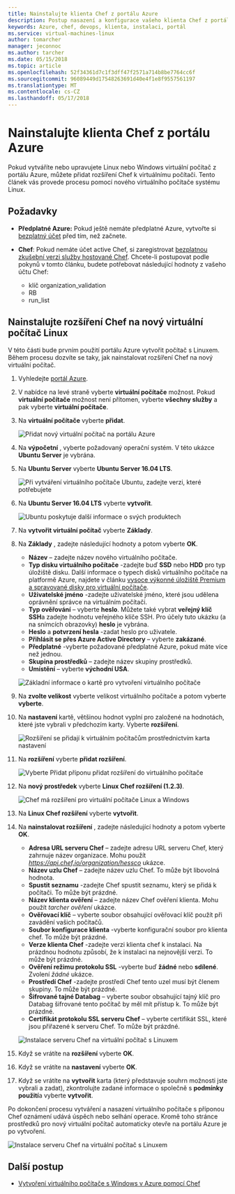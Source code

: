 ```yaml
---
title: Nainstalujte klienta Chef z portálu Azure
description: Postup nasazení a konfigurace vašeho klienta Chef z portálu Azure
keywords: Azure, chef, devops, klienta, instalaci, portál
ms.service: virtual-machines-linux
author: tomarcher
manager: jeconnoc
ms.author: tarcher
ms.date: 05/15/2018
ms.topic: article
ms.openlocfilehash: 52f34361d7c1f3dff47f2571a714b8be7764cc6f
ms.sourcegitcommit: 96089449d17548263691d40e4f1e8f9557561197
ms.translationtype: MT
ms.contentlocale: cs-CZ
ms.lasthandoff: 05/17/2018
---
```

# <a name="install-the-chef-client-from-the-azure-portal"></a>Nainstalujte klienta Chef z portálu Azure
Pokud vytváříte nebo upravujete Linux nebo Windows virtuální počítač z portálu Azure, můžete přidat rozšíření Chef k virtuálnímu počítači. Tento článek vás provede procesu pomocí nového virtuálního počítače systému Linux.

## <a name="prerequisites"></a>Požadavky
- **Předplatné Azure:** Pokud ještě nemáte předplatné Azure, vytvořte si [bezplatný účet](https://azure.microsoft.com/free/?ref=microsoft.com&utm_source=microsoft.com&utm_medium=docs&utm_campaign=visualstudio) před tím, než začnete.

- **Chef**: Pokud nemáte účet active Chef, si zaregistrovat [bezplatnou zkušební verzi služby hostované Chef](https://manage.chef.io/signup). Chcete-li postupovat podle pokynů v tomto článku, budete potřebovat následující hodnoty z vašeho účtu Chef: 
    - klíč organization_validation
    - RB
    - run_list

## <a name="install-the-chef-extension-on-a-new-linux-virtual-machine"></a>Nainstalujte rozšíření Chef na nový virtuální počítač Linux
V této části bude prvním použití portálu Azure vytvořit počítač s Linuxem. Během procesu dozvíte se taky, jak nainstalovat rozšíření Chef na nový virtuální počítač.

1. Vyhledejte [portál Azure](http://portal.azure.com).

1. V nabídce na levé straně vyberte **virtuální počítače** možnost. Pokud **virtuální počítače** možnost není přítomen, vyberte **všechny služby** a pak vyberte **virtuální počítače**.

1. Na **virtuální počítače** vyberte **přidat**.

    ![Přidat nový virtuální počítač na portálu Azure](./media/chef-extension-portal/add-vm.png)

1. Na **výpočetní** , vyberte požadovaný operační systém. V této ukázce **Ubuntu Server** je vybrána.

1. Na **Ubuntu Server** vyberte **Ubuntu Server 16.04 LTS**.

    ![Při vytváření virtuálního počítače Ubuntu, zadejte verzi, které potřebujete](./media/chef-extension-portal/ubuntu-server-version.png)

1. Na **Ubuntu Server 16.04 LTS** vyberte **vytvořit**.

    ![Ubuntu poskytuje další informace o svých produktech](./media/chef-extension-portal/create-vm.png)

1. Na **vytvořit virtuální počítač** vyberte **Základy**.

1. Na **Základy** , zadejte následující hodnoty a potom vyberte **OK**.

    - **Název** – zadejte název nového virtuálního počítače.
    - **Typ disku virtuálního počítače** -zadejte buď **SSD** nebo **HDD** pro typ úložiště disku. Další informace o typech disků virtuálního počítače na platformě Azure, najdete v článku [vysoce výkonné úložiště Premium a spravované disky pro virtuální počítače](/azure/virtual-machines/windows/premium-storage).
    - **Uživatelské jméno** -zadejte uživatelské jméno, které jsou udělena oprávnění správce na virtuálním počítači.
    - **Typ ověřování** – vyberte **heslo**. Můžete také vybrat **veřejný klíč SSH**a zadejte hodnotu veřejného klíče SSH. Pro účely tuto ukázku (a na snímcích obrazovky) **heslo** je vybrána.
    - **Heslo** a **potvrzení hesla** -zadat heslo pro uživatele.
    - **Přihlásit se přes Azure Active Directory** – vyberte **zakázané**.
    - **Předplatné** -vyberte požadované předplatné Azure, pokud máte více než jednou.
    - **Skupina prostředků** – zadejte název skupiny prostředků.
    - **Umístění** – vyberte **východní USA**.

    ![Základní informace o kartě pro vytvoření virtuálního počítače](./media/chef-extension-portal/add-vm-basics.png)

1. Na **zvolte velikost** vyberte velikost virtuálního počítače a potom vyberte **vyberte**.

1. Na **nastavení** kartě, většinou hodnot vyplní pro založené na hodnotách, které jste vybrali v předchozím karty. Vyberte **rozšíření**.

    ![Rozšíření se přidají k virtuálním počítačům prostřednictvím karta nastavení](./media/chef-extension-portal/add-vm-select-extensions.png)

1. Na **rozšíření** vyberte **přidat rozšíření**.

    ![Vyberte Přidat příponu přidat rozšíření do virtuálního počítače](./media/chef-extension-portal/add-vm-add-extension.png)

1. Na **nový prostředek** vyberte **Linux Chef rozšíření (1.2.3)**.

    ![Chef má rozšíření pro virtuální počítače Linux a Windows](./media/chef-extension-portal/select-linux-chef-extension.png)

1. Na **Linux Chef rozšíření** vyberte **vytvořit**.

1. Na **nainstalovat rozšíření** , zadejte následující hodnoty a potom vyberte **OK**.

    - **Adresa URL serveru Chef** – zadejte adresu URL serveru Chef, který zahrnuje název organizace. Mohu použít *https://api.chef.io/organization/hessco* ukázce.
    - **Název uzlu Chef** – zadejte název uzlu Chef. To může být libovolná hodnota.
    - **Spustit seznamu** -zadejte Chef spustit seznamu, který se přidá k počítači. To může být prázdné.
    - **Název klienta ověření** – zadejte název Chef ověření klienta. Mohu použít *tarcher ověření* ukázce.
    - **Ověřovací klíč** – vyberte soubor obsahující ověřovací klíč použít při zavádění vašich počítačů. 
    - **Soubor konfigurace klienta** -vyberte konfigurační soubor pro klienta chef. To může být prázdné.
    - **Verze klienta Chef** -zadejte verzi klienta chef k instalaci. Na prázdnou hodnotu způsobí, že k instalaci na nejnovější verzi. To může být prázdné.
    - **Ověření režimu protokolu SSL** -vyberte buď **žádné** nebo **sdílené**. Zvolení *žádné* ukázce.
    - **Prostředí Chef** -zadejte prostředí Chef tento uzel musí být členem skupiny. To může být prázdné.
    - **Šifrované tajné Databag** – vyberte soubor obsahující tajný klíč pro Databag šifrované tento počítač by měl mít přístup k. To může být prázdné.
    - **Certifikát protokolu SSL serveru Chef** – vyberte certifikát SSL, které jsou přiřazené k serveru Chef. To může být prázdné.

    ![Instalace serveru Chef na virtuální počítač s Linuxem](./media/chef-extension-portal/install-extension.png)

1. Když se vrátíte na **rozšíření** vyberte **OK**.

1. Když se vrátíte na **nastavení** vyberte **OK**.

1. Když se vrátíte na **vytvořit** karta (který představuje souhrn možnosti jste vybrali a zadat), zkontrolujte zadané informace o společně s **podmínky použití**a vyberte **vytvořit**.

Po dokončení procesu vytváření a nasazení virtuálního počítače s příponou Chef oznámení udává úspěch nebo selhání operace. Kromě toho stránce prostředků pro nový virtuální počítač automaticky otevře na portálu Azure je po vytvoření.

![Instalace serveru Chef na virtuální počítač s Linuxem](./media/chef-extension-portal/resource-created.png)

## <a name="next-steps"></a>Další postup
* [Vytvoření virtuálního počítače s Windows v Azure pomocí Chef](/azure/virtual-machines/windows/chef-automation)